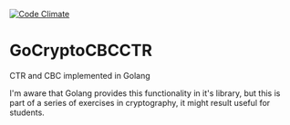 [![Code Climate](https://codeclimate.com/github/juanfgs/GoCryptoCBCCTR/badges/gpa.svg)](https://codeclimate.com/github/juanfgs/GoCryptoCBCCTR)

# GoCryptoCBCCTR
CTR and CBC implemented in Golang

I'm aware that Golang provides this functionality in it's library, but this is part of a series of exercises in cryptography, it might result useful for students.


